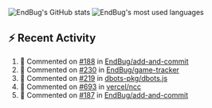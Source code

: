 ![EndBug's GitHub stats](https://github-readme-stats.vercel.app/api?username=endbug&show_icons=true&theme=dark)
![EndBug's most used languages](https://github-readme-stats.vercel.app/api/top-langs/?username=endbug&layout=compact&theme=dark)

## ⚡ Recent Activity

<!--START_SECTION:activity-->
1. 💬 Commented on [#188](https://github.com//EndBug/add-and-commit/issues/188) in [EndBug/add-and-commit](https://github.com//EndBug/add-and-commit)
2. 💬 Commented on [#230](https://github.com//EndBug/game-tracker/issues/230) in [EndBug/game-tracker](https://github.com//EndBug/game-tracker)
3. 💬 Commented on [#219](https://github.com//dbots-pkg/dbots.js/issues/219) in [dbots-pkg/dbots.js](https://github.com//dbots-pkg/dbots.js)
4. 💬 Commented on [#693](https://github.com//vercel/ncc/issues/693) in [vercel/ncc](https://github.com//vercel/ncc)
5. 💬 Commented on [#187](https://github.com//EndBug/add-and-commit/issues/187) in [EndBug/add-and-commit](https://github.com//EndBug/add-and-commit)
<!--END_SECTION:activity-->
